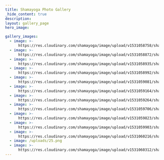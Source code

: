 ```yaml
---
title: Shamayoga Photo Gallery
_hide_content: true
description:
layout: gallery_page
hero_image:

gallery_images:
  - image: >-
      https://res.cloudinary.com/shamayoga/image/upload/v1531058758/shamayoga.org.uk/everything-yoga/gallery/3KfdUdbA-i25XaGPQgixqD9_6vzcXkRpjT4tPa1GuHOs_NvZVElSFr6_K3yDAm_E4D9UeOGm2gOQqbqp8Q_s0-rj-l80-e30.jpg
  - image: >-
      https://res.cloudinary.com/shamayoga/image/upload/v1531058872/shamayoga.org.uk/everything-yoga/gallery/vlcsnap-error221-1.png
  - image: >-
      https://res.cloudinary.com/shamayoga/image/upload/v1531058935/shamayoga.org.uk/everything-yoga/gallery/12.png
  - image: >-
      https://res.cloudinary.com/shamayoga/image/upload/v1531058992/shamayoga.org.uk/everything-yoga/gallery/PVei9e3R4DpSGVtubackXWo9RrBbfDtFW0D258OcDuccuTaN4roVMx76ng1bRug1QVWqWZw2o_0xIS1YdQ_s0-rj-l80-e30.jpg
  - image: >-
      https://res.cloudinary.com/shamayoga/image/upload/v1531059081/shamayoga.org.uk/everything-yoga/gallery/3.png
  - image: >-
      https://res.cloudinary.com/shamayoga/image/upload/v1531059164/shamayoga.org.uk/everything-yoga/gallery/image31-1.jpg
  - image: >-
      https://res.cloudinary.com/shamayoga/image/upload/v1531059264/shamayoga.org.uk/everything-yoga/gallery/4.png
  - image: >-
      https://res.cloudinary.com/shamayoga/image/upload/v1531059706/shamayoga.org.uk/everything-yoga/gallery/stack.jpg
  - image: >-
      https://res.cloudinary.com/shamayoga/image/upload/v1531059823/shamayoga.org.uk/everything-yoga/gallery/8.png
  - image: >-
      https://res.cloudinary.com/shamayoga/image/upload/v1531059903/shamayoga.org.uk/everything-yoga/gallery/10.png
  - image: >-
      https://res.cloudinary.com/shamayoga/image/upload/v1531060216/shamayoga.org.uk/everything-yoga/gallery/29.png
  - image: /uploads/25.png
  - image: >-
      https://res.cloudinary.com/shamayoga/image/upload/v1531060312/shamayoga.org.uk/everything-yoga/gallery/20150607-162744.jpg
---
```


